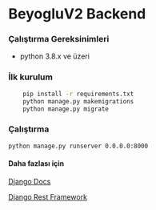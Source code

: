 # BeyogluV2 Backend

### Çalıştırma Gereksinimleri
 - python 3.8.x ve üzeri

### İlk kurulum
```bash
    pip install -r requirements.txt
    python manage.py makemigrations
    python manage.py migrate
```

### Çalıştırma
    python manage.py runserver 0.0.0.0:8000

#### Daha fazlası için
[Django Docs](https://docs.djangoproject.com/en/4.0/)

[Django Rest Framework](https://www.django-rest-framework.org/)
